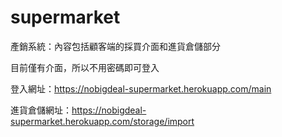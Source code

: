# supermarket
產銷系統：內容包括顧客端的採買介面和進貨倉儲部分

目前僅有介面，所以不用密碼即可登入

登入網址：https://nobigdeal-supermarket.herokuapp.com/main

進貨倉儲網址：https://nobigdeal-supermarket.herokuapp.com/storage/import
